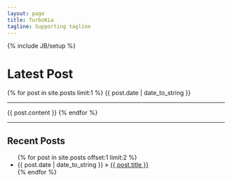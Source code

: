 ```yaml
---
layout: page
title: TurboKia
tagline: Supporting tagline
---
```

  {% include JB/setup %}

<h1>Latest Post</h1>

  {% for post in site.posts limit:1 %}
<span>{{ post.date | date_to_string }}</span> 
<hr />
{{ post.content }}
{% endfor %}

<hr />

<h2>Recent Posts</h2>
<ul class="posts">
  {% for post in site.posts offset:1 limit:2 %}
<li><span>{{ post.date | date_to_string }}</span> &raquo; <a href="{{ BASE_PATH }}{{ post.url }}">{{ post.title }}</a></li>
{% endfor %}
</ul>




